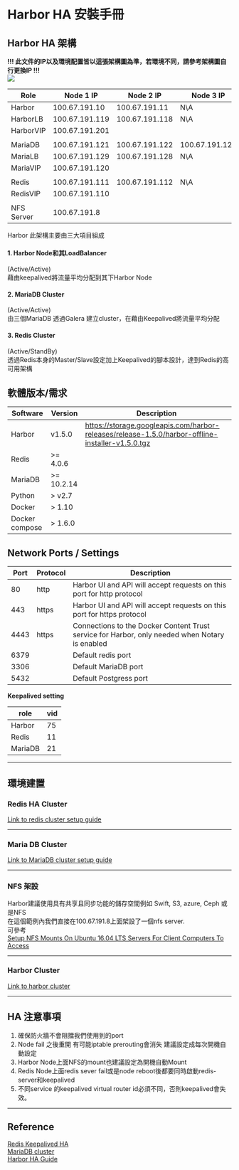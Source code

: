 # Harbor HA 安裝手冊

## Harbor HA 架構
**!!! 此文件的IP以及環境配置皆以這張架構圖為準，若環境不同，請參考架構圖自行更換IP !!!**  
![](https://i.imgur.com/ZcNEr5A.png)



| Role     | Node 1 IP     | Node 2 IP     | Node 3 IP    |
| -------- | ------------- | ------------- | ------------ | 
| Harbor   | 100.67.191.10 | 100.67.191.11 | N\A          |
| HarborLB | 100.67.191.119| 100.67.191.118| N\A          |
| HarborVIP| 100.67.191.201|               |              |
||||
| MariaDB  | 100.67.191.121| 100.67.191.122|100.67.191.123|
| MariaLB  | 100.67.191.129| 100.67.191.128| N\A          |
| MariaVIP | 100.67.191.120|               |              |
||||
| Redis    | 100.67.191.111| 100.67.191.112| N\A          |
| RedisVIP | 100.67.191.110|               |              |
||||
|NFS Server| 100.67.191.8  |               |              |

Harbor 此架構主要由三大項目組成   
#### 1. Harbor Node和其LoadBalancer   
(Active/Active)  
藉由keepalived將流量平均分配到其下Harbor Node  

#### 2. MariaDB Cluster  
(Active/Active)  
由三個MariaDB 透過Galera 建立cluster，在藉由Keepalived將流量平均分配  

#### 3. Redis Cluster
(Active/StandBy)  
透過Redis本身的Master/Slave設定加上Keepalived的腳本設計，達到Redis的高可用架構  

## 軟體版本/需求  


| Software | Version  | Description |
| -------- | -------- | ----------- |
| Harbor   | v1.5.0   | https://storage.googleapis.com/harbor-releases/release-1.5.0/harbor-offline-installer-v1.5.0.tgz |
| Redis    | >= 4.0.6   |             |
| MariaDB  | >= 10.2.14 |             |
| Python   | > v2.7   |             |
| Docker   | > 1.10   |             |
| Docker compose| > 1.6.0 |         |

## Network Ports / Settings  

| Port   | Protocol  | Description |
| -----  | --------  | ----------- |
| 80     | http  | Harbor UI and API will accept requests on this port for http protocol |
| 443    | https | Harbor UI and API will accept requests on this port for https protocol |
| 4443   | https | Connections to the Docker Content Trust service for Harbor, only needed when Notary is enabled|
| 6379   |    | Default redis port |
| 3306   |    | Default MariaDB port |
| 5432   |    | Default Postgress port |

**Keepalived setting**  

|role|vid|
|----|---|
|Harbor| 75 |
|Redis| 11 |
|MariaDB| 21 |


---


## 環境建置  
### Redis HA Cluster  
[Link to redis cluster setup guide](https://github.com/momobin/HarborHA/blob/master/redis)  


---


### Maria DB Cluster  

[Link to MariaDB cluster setup guide](https://github.com/momobin/HarborHA/tree/master/mariaDB)  




---


### NFS 架設  

Harbor建議使用具有共享且同步功能的儲存空間例如 Swift, S3, azure, Ceph 或是NFS  
在這個範例內我們直接在100.67.191.8上面架設了一個nfs server.  
可參考  
[Setup NFS Mounts On Ubuntu 16.04 LTS Servers For Client Computers To Access](https://websiteforstudents.com/setup-nfs-mounts-on-ubuntu-16-04-lts-servers-for-client-computers-to-access/)  




---


### Harbor Cluster  
[Link to harbor cluster](https://github.com/momobin/HarborHA/tree/master/Harbor)  


---

## HA 注意事項  

1. 確保防火牆不會阻擋我們使用到的port  
2. Node fail 之後重開 有可能iptable prerouting會消失
   建議設定成每次開機自動設定  
3. Harbor Node上面NFS的mount也建議設定為開機自動Mount  
4. Redis Node上面redis sever fail或是node reboot後都要同時啟動redis-server和keepalived  
5. 不同service 的keepalived virtual router id必須不同，否則keepalived會失效。

---


## Reference  
[Redis Keepalived HA](https://www.jianshu.com/p/711542e7d347)  
[MariaDB cluster](https://www.techrepublic.com/article/how-to-set-up-a-mariadb-galera-cluster-on-ubuntu-16-04/)  
[Harbor HA Guide](https://github.com/goharbor/harbor/blob/master/docs/high_availability_installation_guide.md)  
